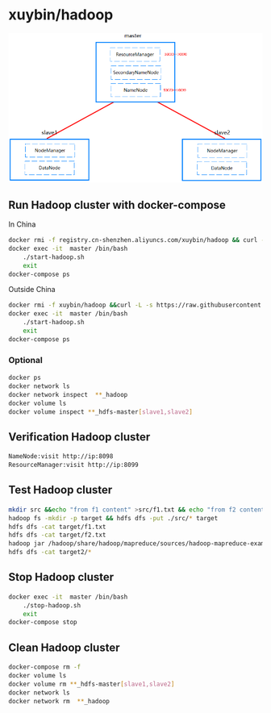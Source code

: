 # xuybin/hadoop
![hadoop](https://raw.githubusercontent.com/xuybin/hadoop/master/hadoop.png)
## Run Hadoop cluster with docker-compose
In China
```bash
docker rmi -f registry.cn-shenzhen.aliyuncs.com/xuybin/hadoop && curl -L -s https://raw.githubusercontent.com/xuybin/hadoop/master/docker-compose-aliyun.yml >docker-compose.yml && docker-compose up -d
docker exec -it  master /bin/bash
    ./start-hadoop.sh
    exit
docker-compose ps
```
Outside China
```bash
docker rmi -f xuybin/hadoop &&curl -L -s https://raw.githubusercontent.com/xuybin/hadoop/master/docker-compose.yml >docker-compose.yml && docker-compose up -d
docker exec -it  master /bin/bash
    ./start-hadoop.sh
    exit
docker-compose ps
```

### Optional 
```bash
docker ps
docker network ls
docker network inspect  **_hadoop
docker volume ls
docker volume inspect **_hdfs-master[slave1,slave2]
```

## Verification Hadoop cluster
```bash
NameNode:visit http://ip:8098
ResourceManager:visit http://ip:8099
```

## Test Hadoop cluster
```bash
mkdir src &&echo "from f1 content" >src/f1.txt && echo "from f2 content" >src/f2.txt
hadoop fs -mkdir -p target && hdfs dfs -put ./src/* target
hdfs dfs -cat target/f1.txt
hdfs dfs -cat target/f2.txt
hadoop jar /hadoop/share/hadoop/mapreduce/sources/hadoop-mapreduce-examples-2.7.5-sources.jar org.apache.hadoop.examples.WordCount target target2
hdfs dfs -cat target2/*
```

## Stop Hadoop cluster
```bash
docker exec -it  master /bin/bash
    ./stop-hadoop.sh
    exit
docker-compose stop
```

## Clean Hadoop cluster
```bash
docker-compose rm -f
docker volume ls
docker volume rm **_hdfs-master[slave1,slave2]
docker network ls
docker network rm  **_hadoop
```
